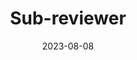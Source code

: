 ---
title: "Sub-reviewer"
venue: "International Conference on Service-Oriented Computing (ICSOC)"
date: 2023-08-08
---